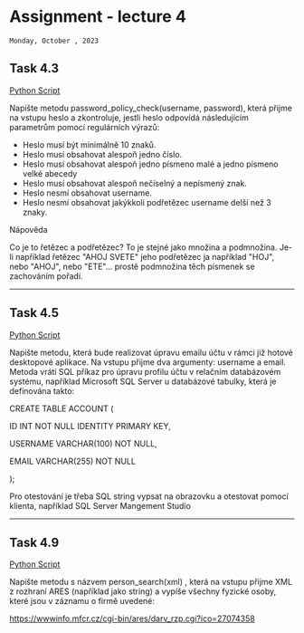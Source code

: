 # Assignment - lecture 4
`Monday, October , 2023`

## Task 4.3
[Python Script](./3_task.py)

Napište metodu password_policy_check(username, password), která přijme na vstupu heslo a zkontroluje, jestli heslo odpovídá následujícím parametrům pomocí regulárních výrazů:

- Heslo musí být minimálně 10 znaků.
- Heslo musí obsahovat alespoň jedno číslo.
- Heslo musí obsahovat alespoň jedno písmeno malé a jedno písmeno velké abecedy
- Heslo musí obsahovat alespoň nečíselný a nepísmený znak.
- Heslo nesmí obsahovat username.
- Heslo nesmí obsahovat jakýkkoli podřetězec username delší než 3 znaky.


Nápověda

Co je to řetězec a podřetězec? To je stejné jako množina a podmnožina. Je-li například řetězec "AHOJ SVETE" jeho podřetězec ja například "HOJ", nebo "AHOJ", nebo "ETE"... prostě podmnožina těch písmenek se zachováním pořadí.

---

## Task 4.5
[Python Script](./5_task.py)

Napište metodu, která bude realizovat úpravu emailu účtu v rámci již hotové desktopové aplikace. Na vstupu přijme dva argumenty: username a email. Metoda vrátí SQL příkaz pro úpravu profilu účtu v relačním databázovém systému, například Microsoft SQL Server u databázové tabulky, která je definována takto:

CREATE TABLE ACCOUNT (

  ID INT NOT NULL IDENTITY  PRIMARY KEY,

  USERNAME VARCHAR(100) NOT NULL,

  EMAIL VARCHAR(255) NOT NULL

);

Pro otestování je třeba SQL string vypsat na obrazovku a otestovat pomocí klienta, například SQL Server Mangement Studio

---

## Task 4.9
[Python Script](./9_task.py)

Napište metodu s názvem person_search(xml) , která na vstupu přijme XML z rozhraní ARES (například jako string) a vypíše všechny fyzické osoby, které jsou v záznamu o firmě uvedené:

https://wwwinfo.mfcr.cz/cgi-bin/ares/darv_rzp.cgi?ico=27074358
